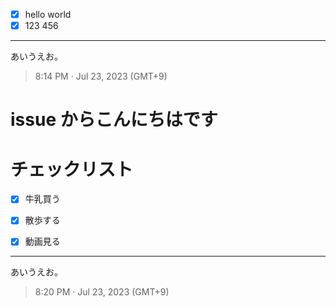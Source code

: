 * [x] hello world
* [x] 123 456

---

あいうえお。

> 8:14 PM · Jul 23, 2023 (GMT+9)

# issue からこんにちはです

# チェックリスト
* [x] 牛乳買う
* [x] 散歩する
* [x] 動画見る


---

あいうえお。

> 8:20 PM · Jul 23, 2023 (GMT+9)

